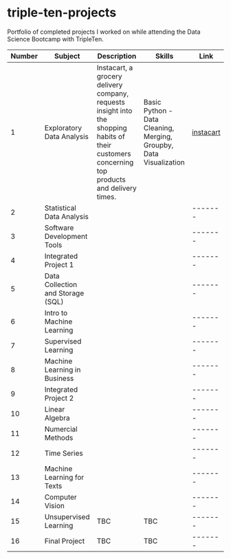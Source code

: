 # triple-ten-projects

Portfolio of completed projects I worked on while attending the Data Science Bootcamp with TripleTen.

|  Number | Subject | Description | Skills | Link | 
| -------- | ------- |------- | ------- | ------- |
| 1 | Exploratory Data Analysis    | Instacart, a grocery delivery company, requests insight into the shopping habits of their customers concerning top products and delivery times.| Basic Python - Data Cleaning, Merging, Groupby, Data Visualization | [instacart](projects/instacart-eda) |
| 2 | Statistical Data Analysis    |       |       | ------- |
| 3 | Software Development Tools   |       |       | ------- |
| 4 | Integrated Project 1         |       |       | ------- |
| 5 | Data Collection and Storage (SQL)    |       |       | ------- |
| 6 | Intro to Machine Learning    |       |       | ------- |
| 7 | Supervised Learning          |       |       | ------- |
| 8 | Machine Learning in Business |       |       | ------- |
| 9 | Integrated Project 2         |       |       | ------- |
| 10 | Linear Algebra              |       |       | ------- |
| 11 | Numercial Methods           |       |       | ------- |
| 12 | Time Series                 |       |       | ------- |
| 13 | Machine Learning for Texts  |       |       | ------- |
| 14 | Computer Vision             |       |       | ------- |
| 15 | Unsupervised Learning       |    TBC   |   TBC    | ------- |
| 16 | Final Project               |    TBC   |   TBC   | ------- |

